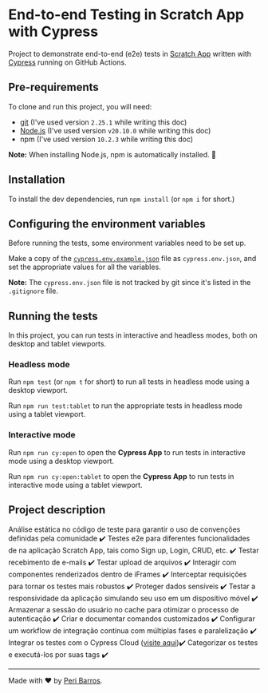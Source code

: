 # End-to-end Testing in Scratch App with Cypress

Project to demonstrate end-to-end (e2e) tests in [Scratch App](https://notes-serverless-app.com) written with [Cypress](https://cypress.io) running on GitHub Actions.

## Pre-requirements

To clone and run this project, you will need:

- [git](https://git-scm.com/downloads) (I've used version `2.25.1` while writing this doc)
- [Node.js](https://nodejs.org/en/) (I've used version `v20.10.0` while writing this doc)
- npm (I've used version `10.2.3` while writing this doc)

**Note:** When installing Node.js, npm is automatically installed. 🚀

## Installation

To install the dev dependencies, run `npm install` (or `npm i` for short.)

## Configuring the environment variables

Before running the tests, some environment variables need to be set up.

Make a copy of the [`cypress.env.example.json`](./cypress.env.example.json) file as `cypress.env.json`, and set the appropriate values for all the variables.

**Note:** The `cypress.env.json` file is not tracked by git since it's listed in the `.gitignore` file.

## Running the tests

In this project, you can run tests in interactive and headless modes, both on desktop and tablet viewports.

### Headless mode

Run `npm test` (or `npm t` for short) to run all tests in headless mode using a desktop viewport.

Run `npm run test:tablet` to run the appropriate tests in headless mode using a tablet viewport.

### Interactive mode

Run `npm run cy:open` to open the __Cypress App__ to run tests in interactive mode using a desktop viewport.

Run `npm run cy:open:tablet` to open the __Cypress App__ to run tests in interactive mode using a tablet viewport.

## Project description

Análise estática no código de teste para garantir o uso de convenções definidas pela comunidade ✔️
Testes e2e para diferentes funcionalidades de na aplicação Scratch App, tais como Sign up, Login, CRUD, etc. ✔️
Testar recebimento de e-mails ✔️
Testar upload de arquivos ✔️
Interagir com componentes renderizados dentro de iFrames ✔️
Interceptar requisições para tornar os testes mais robustos ✔️
Proteger dados sensíveis ✔️
Testar a responsividade da aplicação simulando seu uso em um dispositivo móvel ✔️
Armazenar a sessão do usuário no cache para otimizar o processo de autenticação ✔️
Criar e documentar comandos customizados ✔️
Configurar um workflow de integração contínua com múltiplas fases e paralelização ✔️
Integrar os testes com o Cypress Cloud ([visite aqui](https://cloud.cypress.io/projects/7rhrye))✔️
Categorizar os testes e executá-los por suas tags ✔️

___

Made with ❤️ by [Peri Barros](https://github.com/peribarros).